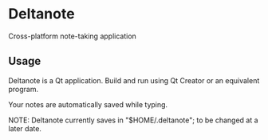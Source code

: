 Deltanote
=========

Cross-platform note-taking application

Usage
-----
Deltanote is a Qt application. Build and run using Qt Creator or an equivalent program.


Your notes are automatically saved while typing.


NOTE: Deltanote currently saves in "$HOME/.deltanote"; to be changed at a later date.

